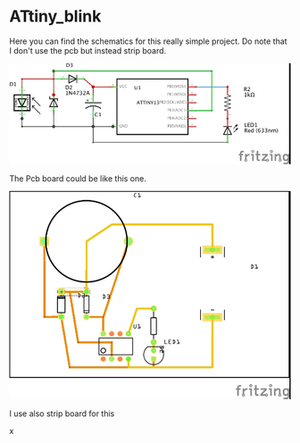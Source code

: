 # ATtiny_blink

Here you can find the schematics for this really simple project. Do note that I don't use the pcb but instead strip board.

![attiny_blink_schema.jpg](/Pict/attiny_blink_schema.jpg)

The Pcb board could be like this one.

![attiny_blink_pcb.jpg](/Pict/attiny_blink_pcb.jpg)

I use also strip board for this


x


